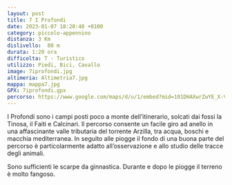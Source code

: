 ```yaml
---
layout: post
title: 7 I Profondi
date: 2023-01-07 18:20:48 +0100
category: piccolo-appennino
distanza: 3 Km
dislivello:  80 m
durata:	1:20 ora
difficolta:	T - Turistico
utilizzo: Piedi, Bici, Cavallo
image: 7iprofondi.jpg
altimeria: Altimetria7.jpg
mappa: mappa7.jpg
GPX: 7iprofondi.gpx
percorso: https://www.google.com/maps/d/u/1/embed?mid=101DHAXwrZwYE_X-VdxlXFfUh7ciEn-c&ehbc=2E312F
---
```


I Profondi sono i campi posti poco a monte dell’itinerario, solcati dai fossi la Tinosa, il Faiti e Calcinari. Il percorso consente un facile giro ad anello in una affascinante valle tributaria del torrente Arzilla, tra acqua, boschi e macchia mediterranea. In seguito alle piogge il fondo di una buona parte del percorso è particolarmente adatto all’osservazione e allo studio delle tracce degli animali.

Sono sufficienti le scarpe da ginnastica. Durante e dopo le piogge il terreno è molto fangoso.
